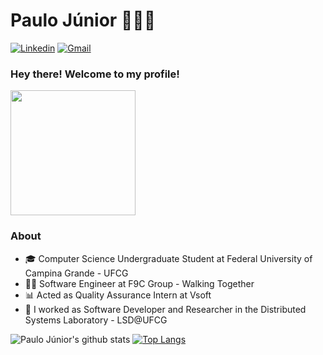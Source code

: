 # Paulo Júnior 👨‍💻🔥

[![Linkedin](https://img.shields.io/badge/LinkedIn-blue?style=for-the-badge&logo=Linkedin)](https://www.linkedin.com/in/paulo-juniore/)
[![Gmail](https://img.shields.io/badge/-Gmail-c14438?style=for-the-badge&logo=Gmail&logoColor=white&link=mailto:paulo.junior@ccc.ufcg.edu.br)](mailto:paulo.junior@ccc.ufcg.edu.br)

### Hey there! Welcome to my profile!

<img style="margin: 0 auto" src="https://media1.giphy.com/media/Wsju5zAb5kcOfxJV9i/giphy.gif?cid=5a38a5a2wowhz3x11oxrnce794dmbasj7xr5qy6c506mr5yr&rid=giphy.gif" height="200">

### About

- 🎓 Computer Science Undergraduate Student at Federal University of Campina Grande - UFCG
- 👨‍💻 Software Engineer at F9C Group - Walking Together
- 📊 Acted as Quality Assurance Intern at Vsoft 
- 🔭 I worked as Software Developer and Researcher in the Distributed Systems Laboratory - LSD@UFCG

![Paulo Júnior's github stats](https://github-readme-stats.vercel.app/api?username=paulojuniore&show_icons=true&count_private=true)
[![Top Langs](https://github-readme-stats.vercel.app/api/top-langs/?username=paulojuniore&layout=compact&exclude_repo=MachineLearningStudies)](https://github.com/anuraghazra/github-readme-stats)
